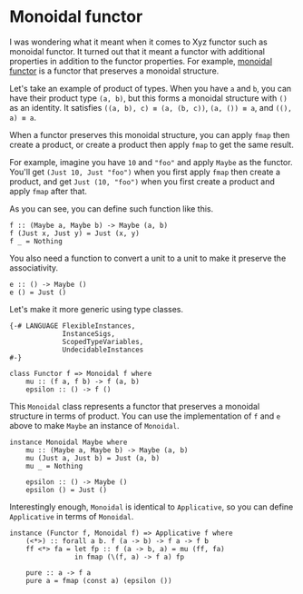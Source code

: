 # Monoidal functor

I was wondering what it meant when it comes to Xyz functor such as monoidal functor. It turned out that it meant a functor with additional properties in addition to the functor properties. For example, [monoidal functor](https://ncatlab.org/nlab/show/monoidal+functor) is a functor that preserves a monoidal structure.

Let's take an example of product of types. When you have `a` and `b`, you can have their product type `(a, b)`, but this forms a monoidal structure with `()` as an identity. It satisfies `((a, b), c) ≡ (a, (b, c))`, `(a, ()) ≡ a`, and `((), a) ≡ a`.

When a functor preserves this monoidal structure, you can apply `fmap` then create a product, or create a product then apply `fmap` to get the same result.

For example, imagine you have `10` and `"foo"` and apply `Maybe` as the functor. You'll get `(Just 10, Just "foo")` when you first apply `fmap` then create a product, and get `Just (10, "foo")` when you first create a product and apply `fmap` after that.

As you can see, you can define such function like this.

```
f :: (Maybe a, Maybe b) -> Maybe (a, b)
f (Just x, Just y) = Just (x, y)
f _ = Nothing
```

You also need a function to convert a unit to a unit to make it preserve the associativity.

```
e :: () -> Maybe ()
e () = Just ()
```

Let's make it more generic using type classes.

```
{-# LANGUAGE FlexibleInstances,
             InstanceSigs,
             ScopedTypeVariables,
             UndecidableInstances
#-}

class Functor f => Monoidal f where
    mu :: (f a, f b) -> f (a, b)
    epsilon :: () -> f ()
```

This `Monoidal` class represents a functor that preserves a monoidal structure in terms of product. You can use the implementation of `f` and `e` above to make `Maybe` an instance of `Monoidal`.

```
instance Monoidal Maybe where
    mu :: (Maybe a, Maybe b) -> Maybe (a, b)
    mu (Just a, Just b) = Just (a, b)
    mu _ = Nothing

    epsilon :: () -> Maybe ()
    epsilon () = Just ()
```

Interestingly enough, `Monoidal` is identical to `Applicative`, so you can define `Applicative` in terms of `Monoidal`.

```
instance (Functor f, Monoidal f) => Applicative f where
    (<*>) :: forall a b. f (a -> b) -> f a -> f b
    ff <*> fa = let fp :: f (a -> b, a) = mu (ff, fa)
                in fmap (\(f, a) -> f a) fp

    pure :: a -> f a
    pure a = fmap (const a) (epsilon ())
```
